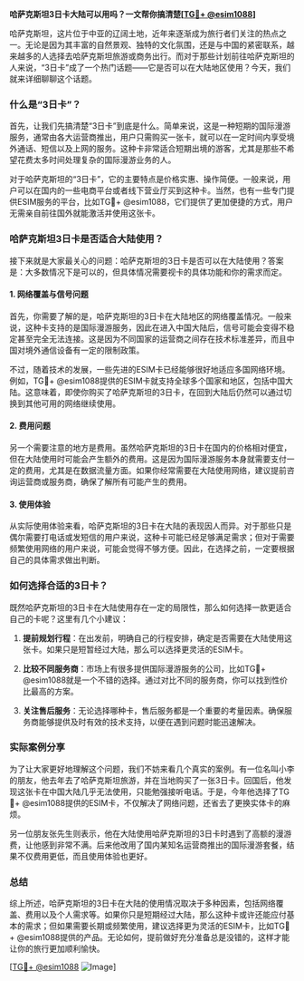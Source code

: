 **哈萨克斯坦3日卡大陆可以用吗？一文帮你搞清楚[[TG💪+ @esim1088](https://t.me/s/esim1088)]**

哈萨克斯坦，这片位于中亚的辽阔土地，近年来逐渐成为旅行者们关注的热点之一。无论是因为其丰富的自然景观、独特的文化氛围，还是与中国的紧密联系，越来越多的人选择去哈萨克斯坦旅游或商务出行。而对于那些计划前往哈萨克斯坦的人来说，“3日卡”成了一个热门话题——它是否可以在大陆地区使用？今天，我们就来详细聊聊这个话题。

### 什么是“3日卡”？

首先，让我们先搞清楚“3日卡”到底是什么。简单来说，这是一种短期的国际漫游服务，通常由各大运营商推出，用户只需购买一张卡，就可以在一定时间内享受境外通话、短信以及上网的服务。这种卡非常适合短期出境的游客，尤其是那些不希望花费太多时间处理复杂的国际漫游业务的人。

对于哈萨克斯坦的“3日卡”，它的主要特点是价格实惠、操作简便。一般来说，用户可以在国内的一些电商平台或者线下营业厅买到这种卡。当然，也有一些专门提供ESIM服务的平台，比如TG💪+ @esim1088，它们提供了更加便捷的方式，用户无需亲自前往国外就能激活并使用这张卡。

### 哈萨克斯坦3日卡是否适合大陆使用？

接下来就是大家最关心的问题：哈萨克斯坦的3日卡是否可以在大陆使用？答案是：大多数情况下是可以的，但具体情况需要视卡的具体功能和你的需求而定。

#### 1. 网络覆盖与信号问题

首先，你需要了解的是，哈萨克斯坦的3日卡在大陆地区的网络覆盖情况。一般来说，这种卡支持的是国际漫游服务，因此在进入中国大陆后，信号可能会变得不稳定甚至完全无法连接。这是因为不同国家的运营商之间存在技术标准差异，而且中国对境外通信设备有一定的限制政策。

不过，随着技术的发展，一些先进的ESIM卡已经能够很好地适应多国网络环境。例如，TG💪+ @esim1088提供的ESIM卡就支持全球多个国家和地区，包括中国大陆。这意味着，即使你购买了哈萨克斯坦的3日卡，在回到大陆后仍然可以通过切换到其他可用的网络继续使用。

#### 2. 费用问题

另一个需要注意的地方是费用。虽然哈萨克斯坦的3日卡在国内的价格相对便宜，但在大陆使用时可能会产生额外的费用。这是因为国际漫游服务本身就需要支付一定的费用，尤其是在数据流量方面。如果你经常需要在大陆使用网络，建议提前咨询运营商或服务商，确保了解所有可能产生的费用。

#### 3. 使用体验

从实际使用体验来看，哈萨克斯坦的3日卡在大陆的表现因人而异。对于那些只是偶尔需要打电话或发短信的用户来说，这种卡可能已经足够满足需求；但对于需要频繁使用网络的用户来说，可能会觉得不够方便。因此，在选择之前，一定要根据自己的具体需求做出判断。

### 如何选择合适的3日卡？

既然哈萨克斯坦的3日卡在大陆使用存在一定的局限性，那么如何选择一款更适合自己的卡呢？这里有几个小建议：

1. **提前规划行程**：在出发前，明确自己的行程安排，确定是否需要在大陆使用这张卡。如果只是短暂经过大陆，那么可以选择更灵活的ESIM卡。
   
2. **比较不同服务商**：市场上有很多提供国际漫游服务的公司，比如TG💪+ @esim1088就是一个不错的选择。通过对比不同的服务商，你可以找到性价比最高的方案。

3. **关注售后服务**：无论选择哪种卡，售后服务都是一个重要的考量因素。确保服务商能够提供及时有效的技术支持，以便在遇到问题时能迅速解决。

### 实际案例分享

为了让大家更好地理解这个问题，我们不妨来看几个真实的案例。有一位名叫小李的朋友，他去年去了哈萨克斯坦旅游，并在当地购买了一张3日卡。回国后，他发现这张卡在中国大陆几乎无法使用，只能勉强接听电话。于是，今年他选择了TG💪+ @esim1088提供的ESIM卡，不仅解决了网络问题，还省去了更换实体卡的麻烦。

另一位朋友张先生则表示，他在大陆使用哈萨克斯坦的3日卡时遇到了高额的漫游费，让他感到非常不满。后来他改用了国内某知名运营商推出的国际漫游套餐，结果不仅费用更低，而且使用体验也更好。

### 总结

综上所述，哈萨克斯坦的3日卡在大陆的使用情况取决于多种因素，包括网络覆盖、费用以及个人需求等。如果你只是短期经过大陆，那么这种卡或许还能应付基本的需求；但如果需要长期或频繁使用，建议选择更为灵活的ESIM卡，比如TG💪+ @esim1088提供的产品。无论如何，提前做好充分准备总是没错的，这样才能让你的旅行更加顺利愉快。

[[TG💪+ @esim1088](https://t.me/s/esim1088) ![Image](https://i.postimg.cc/4NQfJmqS/Snipaste-2025-05-13-00-14-12.png)]
